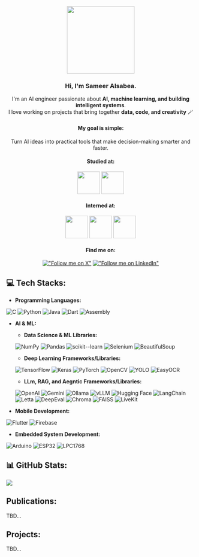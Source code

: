 <div align="center">
  <img src="https://github.com/user-attachments/assets/e14e315b-efe4-4b16-9e14-30844fe40ff7" height="180"/>
  
  ### Hi, I'm Sameer Alsabea.
  I'm an AI engineer passionate about **AI, machine learning, and building intelligent systems**.  
  I love working on projects that bring together **data, code, and creativity** 🪄

  #### My goal is simple: 
  Turn AI ideas into practical tools that make decision-making smarter and faster.

  #### Studied at:
  <p>
    <img src="https://github.com/user-attachments/assets/ebfbe143-abfb-4376-aa19-728ab65b137a" height="60" />
    <img src="https://github.com/user-attachments/assets/2e89722d-9349-4aa9-845d-534393a4d5df" height="60" />
  <p />

  #### Interned at:
  <p>
    <img src="https://github.com/user-attachments/assets/40a507c2-c867-4b42-905e-fcc39d838985" height="60" />
    <img src="https://github.com/user-attachments/assets/2e89722d-9349-4aa9-845d-534393a4d5df" height="60" />
    <img src="https://github.com/user-attachments/assets/d86a9976-34a5-4de2-a6a7-5ba132721c79" height="60" />
  <p />
  
  #### Find me on: 
  [!["Follow me on X"](https://img.shields.io/twitter/follow/pr_Mais?label=Follow%20me)](https://x.com/Sameer_Alsabea) [!["Follow me on LinkedIn"](https://img.shields.io/badge/LinkedIn-blue?style=flat&logo=linkedin&labelColor=blue)](https://www.linkedin.com/in/sameer-alsabea-610291239/)
  
</div>
  
## :computer: Tech Stacks:

- **Programming Languages:**

![C](https://img.shields.io/badge/C-00599C?style=flat&logo=c&logoColor=white)
![Python](https://img.shields.io/badge/Python-3776AB?style=flat&logo=python&logoColor=white)
![Java](https://img.shields.io/badge/Java-ED8B00?style=flat&logo=openjdk&logoColor=white)
![Dart](https://img.shields.io/badge/Dart-0175C2?style=flat&logo=dart&logoColor=white)
![Assembly](https://img.shields.io/badge/Assembly-6E4C13?style=flat&logo=protocols.io&logoColor=white)

- **AI & ML:**

  - **Data Science & ML Libraries:**
  
  ![NumPy](https://img.shields.io/badge/NumPy-013243?style=flat&logo=numpy&logoColor=white)  ![Pandas](https://img.shields.io/badge/Pandas-150458?style=flat&logo=pandas&logoColor=white)  ![scikit--learn](https://img.shields.io/badge/scikit--learn-F7931E?style=flat&logo=scikitlearn&logoColor=white)  ![Selenium](https://img.shields.io/badge/Selenium-43B02A?style=flat&logo=selenium&logoColor=white)  ![BeautifulSoup](https://img.shields.io/badge/BeautifulSoup-4E9A06?style=flat&logo=python&logoColor=white)
  
  
  - **Deep Learning Frameworks/Libraries:** 
  
  ![TensorFlow](https://img.shields.io/badge/TensorFlow-FF6F00?style=flat&logo=tensorflow&logoColor=white)  ![Keras](https://img.shields.io/badge/Keras-D00000?style=flat&logo=keras&logoColor=white)  ![PyTorch](https://img.shields.io/badge/PyTorch-EE4C2C?style=flat&logo=pytorch&logoColor=white)  ![OpenCV](https://img.shields.io/badge/OpenCV-5C3EE8?style=flat&logo=opencv&logoColor=white) ![YOLO](https://img.shields.io/badge/YOLO-00FFFF?style=flat&logo=yolo&logoColor=black) ![EasyOCR](https://img.shields.io/badge/EasyOCR-231F20?style=flat&logo=python&logoColor=white)
  
  - **LLm, RAG, and Aegntic Frameworks/Libraries:**
  
  ![OpenAI](https://img.shields.io/badge/OpenAI-412991?style=flat&logo=openai&logoColor=white)  ![Gemini](https://img.shields.io/badge/Gemini-4285F4?style=flat&logo=googlegemini&logoColor=white)  ![Ollama](https://img.shields.io/badge/Ollama-000000?style=flat&logo=ollama&logoColor=white) ![vLLM](https://img.shields.io/badge/vLLM-FF4B4B?style=flat&logo=opensourceinitiative&logoColor=white) ![Hugging Face](https://img.shields.io/badge/HuggingFace-FFAE00?style=flat&logo=huggingface&logoColor=white)  ![LangChain](https://img.shields.io/badge/LangChain-1C3C3C?style=flat&logo=langchain&logoColor=white)  ![Letta](https://img.shields.io/badge/Letta-FF5733?style=flat&logo=letta&logoColor=white) ![DeepEval](https://img.shields.io/badge/DeepEval-6C47FF?style=flat&logo=pytest&logoColor=white) ![Chroma](https://img.shields.io/badge/Chroma-00C9A7?style=flat&logo=postgresql&logoColor=white) ![FAISS](https://img.shields.io/badge/FAISS-2C2C2C?style=flat&logo=database&logoColor=white) ![LiveKit](https://img.shields.io/badge/LiveKit-0086FF?style=flat&logo=livekit&logoColor=white)
  
- **Mobile Development:**

![Flutter](https://img.shields.io/badge/Flutter-02569B?style=flat&logo=flutter&logoColor=white)
![Firebase](https://img.shields.io/badge/Firebase-FFCA28?style=flat&logo=firebase&logoColor=black)

- **Embedded System Development:**

![Arduino](https://img.shields.io/badge/Arduino-00878F?style=flat&logo=arduino&logoColor=white)
![ESP32](https://img.shields.io/badge/ESP32-E7352C?style=flat&logo=espressif&logoColor=white)
![LPC1768](https://img.shields.io/badge/LPC1768-002E6D?style=flat&logo=nxp&logoColor=white)

## 📊 GitHub Stats:

<!-- Total commits, stars, etc. -->
![](https://github-readme-streak-stats.herokuapp.com/?user=Sameer-13&theme=dark&hide_border=false)

## Publications:
TBD...

## Projects:
TBD...
